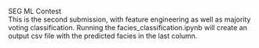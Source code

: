 SEG ML Contest  
This is the second submission, with feature engineering as well as majority voting classification.
Running the facies_classification.ipynb will create an output csv file with the predicted facies in the last column.
